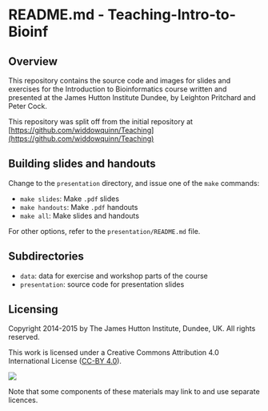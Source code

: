 # README.md - Teaching-Intro-to-Bioinf

## Overview

This repository contains the source code and images for slides and exercises for the Introduction to Bioinformatics course written and presented at the James Hutton Institute Dundee, by Leighton Pritchard and Peter Cock.

This repository was split off from the initial repository at [https://github.com/widdowquinn/Teaching](https://github.com/widdowquinn/Teaching)

## Building slides and handouts

Change to the `presentation` directory, and issue one of the `make` commands:

* `make slides`: Make `.pdf` slides
* `make handouts`: Make `.pdf` handouts
* `make all`: Make slides and handouts

For other options, refer to the `presentation/README.md` file.


## Subdirectories

* `data`: data for exercise and workshop parts of the course
* `presentation`: source code for presentation slides

## Licensing

Copyright 2014-2015 by The James Hutton Institute, Dundee, UK. All rights reserved.

This work is licensed under a Creative Commons Attribution 4.0 International License ([CC-BY 4.0](http://creativecommons.org/licenses/by/4.0/)).

![](http://i.creativecommons.org/l/by/4.0/88x31.png)

Note that some components of these materials may link to and use separate licences.